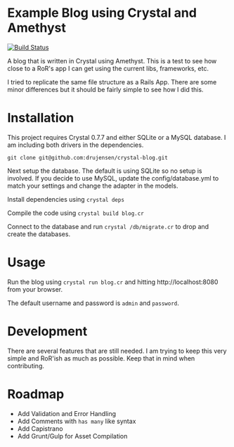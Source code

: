 # Example Blog using Crystal and Amethyst 

[![Build Status](https://travis-ci.org/drujensen/crystal-blog.svg)](https://travis-ci.org/drujensen/crystal-blog)

A blog that is written in Crystal using Amethyst.  This is a test to see how
close to a RoR's app I can get using the current libs, frameworks, etc.

I tried to replicate the same file structure as a Rails App.  There are some
minor differences but it should be fairly simple to see how I did this.

# Installation

This project requires Crystal 0.7.7 and either SQLite or a MySQL database. I
am including both drivers in the dependencies.

``` git clone git@github.com:drujensen/crystal-blog.git ```

Next setup the database.  The default is using SQLite so no setup is involved.
If you decide to use MySQL, update the config/database.yml to match your
settings and change the adapter in the models.

Install dependencies using `crystal deps`

Compile the code using `crystal build blog.cr`

Connect to the database and run `crystal /db/migrate.cr` to drop and create
the databases. 

# Usage

Run the blog using `crystal run blog.cr` and hitting http://localhost:8080
from your browser.

The default username and password is `admin` and `password`.

# Development

There are several features that are still needed.  I am trying to keep this
very simple and RoR'ish as much as possible.  Keep that in mind when
contributing.

# Roadmap

- Add Validation and Error Handling
- Add Comments with `has many` like syntax
- Add Capistrano
- Add Grunt/Gulp for Asset Compilation



